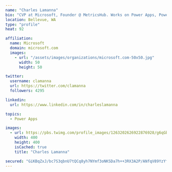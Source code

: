 ```yaml
---
name: "Charles Lamanna"
bio: "CVP at Microsoft, Founder @ MetricsHub. Works on Power Apps, Power Automate, Power Virtual Agent, Common Data Service and Dynamics 365."
location: Bellevue, WA
type: "profile"
heat: 92

affiliation:
  name: Microsoft
  domain: microsoft.com
  images:
    - url: "/assets/images/organizations/microsoft.com-50x50.jpg"
      width: 50
      height: 50

twitter:
  username: clamanna
  url: https://twitter.com/clamanna
  followers: 4295

linkedin:
  url: https://www.linkedin.com/in/charleslamanna

topics:
  - Power Apps

images:
  - url: https://pbs.twimg.com/profile_images/1263202626922876928/g6qGbHZ-_400x400.jpg
    width: 400
    height: 400
    isCached: true
    title: "Charles Lamanna"

secured: "GiKBqZxJ/bc7S3qbnU7tQCq8yh7NYmf3oNKSDa7h++3RX3A2P/ANfqV89YzYf9OfFOZONp5zscmEcrXax4zfTDtbvEaHuYYSNmKDx7S9iVkZq3IimrKERoPgZvSr2ojkLEpALVapPvGRIySeZA2oVQJcoTkBAqRm6hnN0niW+DI4Gi6fxw8LbZlu9sm9isf2CRQBxbiSyVQ5SLA7Ud1g7TqVC/E/iuggh6PnQhipOXvjUOmwA3YYQuIXlLmTcyOzVkIX0KR2snHW/QC7bpL9wJQCxUXBIVb7f5ZaoTOSU6SRFaa/jE14xNsHWZGwTWKW+H7oglr5nAY1HiECuAyNd7WN2FhLHqztrDfQGuCwmajx+DY7C9c5G+DGyvTg6r0sPbvzX6j2jg+PUWkn6eoo5EiUYnxji7QsS096jtl2WQE=;GG6yqFNzIkakpd0EX1GF0Q=="
---
```


